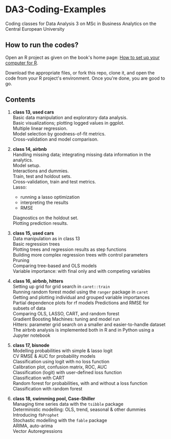 # DA3-Coding-Examples

Coding classes for Data Analysis 3 on MSc in Business Analytics on the Central European University

## How to run the codes?

Open an R project as given on the book's home page: [How to set up your computer for R](https://gabors-data-analysis.com/howto-r/).

Download the appropriate files, or fork this repo, clone it, and open the code from your R project's environment. Once you're done, you are good to go.

## Contents

1. **class 13, used cars**<br>
Basic data manipulation and exploratory data analysis.<br>
Basic visualizations; plotting logged values in ggplot.<br>
Multiple linear regression.<br>
Model selection by goodness-of-fit metrics.<br>
Cross-validation and model comparison.

2. **class 14, airbnb**<br>
Handling missing data; integrating missing data information in the analytics.<br>
Model setup.<br>
Interactions and dummies.<br>
Train, test and holdout sets.<br>
Cross-validation, train and test metrics.<br>
Lasso:
    - running a lasso optimization
    - interpreting the results
    - RMSE<br>

    Diagnostics on the holdout set.<br>
    Plotting prediction results.

3. **class 15, used cars**<br>
Data manipulation as in class 13<br>
Basic regression trees<br>
Plotting trees and regression results as step functions<br>
Building more complex regression trees with control parameters<br>
Pruning<br>
Comparing tree-based and OLS models<br>
Variable importance: with final only and with competing variables<br>

4. **class 16, airbnb, hitters**<br>
Setting up grid for grid search in `caret::train`<br>
Running random forest model using the `ranger` package in `caret`<br>
Getting and plotting individual and grouped variable importances<br>
Partial dependence plots for rf models
Predictions and RMSE for subsets of data<br>
Comparing OLS, LASSO, CART, and random forest<br>
Gradient Boosting Machines: tuning and model run<br>
Hitters: parameter grid search on a smaller and easier-to-handle dataset<br>
The airbnb analysis is implemented both in R and in Python using a Jupyter notebook<br>

5. **class 17, bisnode**<br>
Modelling probabilities with simple & lasso logit<br>
CV RMSE & AUC for probability models<br>
Classification using logit with no loss function<br>
Calibration plot, confusion matrix, ROC, AUC<br>
Classification (logit) with user-defined loss function<br>
Classification with CART<br>
Random forest for probabilities, with and without a loss function<br>
Classification with random forest<br>

6. **class 18, swimming pool, Case-Shiller**<br>
Managing time series data with the `tsibble` package<br>
Deterministic modelling: OLS, trend, seasonal & other dummies<br>
Introducing `fbProphet`<br>
Stochastic modelling with the `fable` package<br>
ARIMA, auto-arima<br>
Vector Autoregressions<br>
